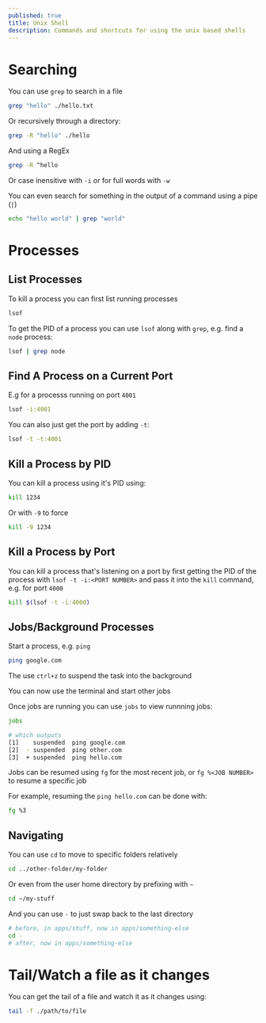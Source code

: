 ```yaml
---
published: true
title: Unix Shell
description: Commands and shortcuts for using the unix based shells
---
```


# Searching

You can use `grep` to search in a file

```sh
grep "hello" ./hello.txt
```

Or recursively through a directory:

```sh
grep -R "hello" ./hello
```

And using a RegEx

```sh
grep -R ^hello
```

Or case inensitive with `-i` or for full words with `-w`

You can even search for something in the output of a command using a pipe (`|`)

```sh
echo "hello world" | grep "world"
```

# Processes

## List Processes

To kill a process you can first list running processes

```sh
lsof
```

To get the PID of a process you can use `lsof` along with `grep`, e.g. find a `node` process:

```sh
lsof | grep node
```

## Find A Process on a Current Port

E.g for a processs running on port `4001`

```sh
lsof -i:4001
```

You can also just get the port by adding `-t`:

```sh
lsof -t -t:4001
```

## Kill a Process by PID

You can kill a process using it's PID using:

```sh
kill 1234
```

Or with `-9` to force

```sh
kill -9 1234
```

## Kill a Process by Port

You can kill a process that's listening on a port by first getting the PID of the process with `lsof -t -i:<PORT NUMBER>` and pass it into the `kill` command, e.g. for port `4000`

```sh
kill $(lsof -t -i:4000)
```

## Jobs/Background Processes

Start a process, e.g. `ping`

```sh
ping google.com
```

The use `ctrl+z` to suspend the task into the background

You can now use the terminal and start other jobs

Once jobs are running you can use `jobs` to view runnning jobs:

```sh
jobs

# which outputs
[1]    suspended  ping google.com
[2]  - suspended  ping other.com
[3]  + suspended  ping hello.com
```

Jobs can be resumed using `fg` for the most recent job, or `fg %<JOB NUMBER>` to resume a specific job

For example, resuming the `ping hello.com` can be done with:

```sh
fg %3
```

## Navigating 

You can use `cd` to move to specific folders relatively

```sh
cd ../other-folder/my-folder
```

Or even from the user home directory by prefixing with `~`

```sh
cd ~/my-stuff
```

And you can use `-` to just swap back to the last directory

```sh
# before, in apps/stuff, now in apps/something-else
cd -
# after, now in apps/something-else
```

# Tail/Watch a file as it changes

You can get the tail of a file and watch it as it changes using:

```sh
tail -f ./path/to/file
```